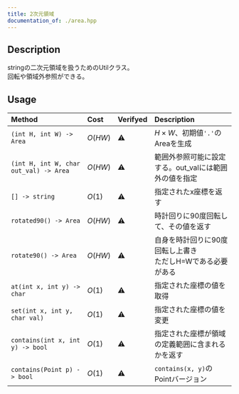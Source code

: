 ```yaml
---
title: 2次元領域
documentation_of: ./area.hpp
---
```


## Description

stringの二次元領域を扱うためのUtilクラス。  
回転や領域外参照ができる。

## Usage

| Method | Cost | Verifyed | Description |
| :--- | :--- | :--- | :--- |
| `(int H, int W) -> Area`               | $O(HW)$ | :warning: | $H \times W$、初期値`'.'`のAreaを生成 |
| `(int H, int W, char out_val) -> Area` | $O(HW)$ | :warning: | 範囲外参照可能に設定する。out_valには範囲外の値を指定|
| `[] -> string`                         | $O(1)$  | :warning: | 指定されたx座標を返す |
| `rotated90() -> Area`                  | $O(HW)$ | :warning: | 時計回りに90度回転して、その値を返す |
| `rotate90() -> Area`                   | $O(HW)$ | :warning: | 自身を時計回りに90度回転し上書き <br> ただしH=Wである必要がある |
| `at(int x, int y) -> char`             | $O(1)$  | :warning: | 指定された座標の値を取得 |
| `set(int x, int y, char val)`          | $O(1)$  | :warning: | 指定された座標の値を変更 |
| `contains(int x, int y) -> bool`       | $O(1)$  | :warning: | 指定された座標が領域の定義範囲に含まれるかを返す |
| `contains(Point p) -> bool`            | $O(1)$  | :warning: | `contains(x, y)`のPointバージョン |

